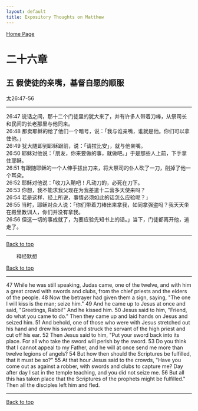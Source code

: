 ```yaml
---
layout: default
title: Expository Thoughts on Matthew
---
```

[ Home Page ]({{site.baseurl}}/index) <br>

<a name="0"></a>
# 二十六章 

## 五 假使徒的亲嘴，基督自愿的顺服

太26:47-56

***

26:47 说话之间，那十二个门徒里的犹大来了，并有许多人带着刀棒，从祭司长和民间的长老那里与他同来。<br>
26:48 那卖耶稣的给了他们一个暗号，说：「我与谁亲嘴，谁就是他。你们可以拿住他。」<br>
26:49 犹大随即到耶稣跟前，说：「请拉比安」，就与他亲嘴。<br>
26:50 耶稣对他说：「朋友，你来要做的事，就做吧。」于是那些人上前，下手拿住耶稣。<br>
26:51 有跟随耶稣的一个人伸手拔出刀来，将大祭司的仆人砍了一刀，削掉了他一个耳朵。<br>
26:52 耶稣对他说：「收刀入鞘吧！凡动刀的，必死在刀下。<br>
26:53 你想，我不能求我父现在为我差遣十二营多天使来吗？<br>
26:54 若是这样，经上所说，事情必须如此的话怎么应验呢？」<br>
26:55 当时，耶稣对众人说：「你们带着刀棒出来拿我，如同拿强盗吗？我天天坐在殿里教训人，你们并没有拿我。<br>
26:56 但这一切的事成就了，为要应验先知书上的话。」当下，门徒都离开他，逃走了。<br>

***

[Back to top](#0)

&emsp;&emsp;释经默想

[Back to top](#0)

***

47 While he was still speaking, Judas came, one of the twelve, and with him a great crowd with swords and clubs, from the chief priests and the elders of the people. 48 Now the betrayer had given them a sign, saying, "The one I will kiss is the man; seize him." 49 And he came up to Jesus at once and said, "Greetings, Rabbi!" And he kissed him. 50 Jesus said to him, "Friend, do what you came to do." Then they came up and laid hands on Jesus and seized him. 51 And behold, one of those who were with Jesus stretched out his hand and drew his sword and struck the servant of the high priest and cut off his ear. 52 Then Jesus said to him, "Put your sword back into its place. For all who take the sword will perish by the sword. 53 Do you think that I cannot appeal to my Father, and he will at once send me more than twelve legions of angels? 54 But how then should the Scriptures be fulfilled, that it must be so?" 55 At that hour Jesus said to the crowds, "Have you come out as against a robber, with swords and clubs to capture me? Day after day I sat in the temple teaching, and you did not seize me. 56 But all this has taken place that the Scriptures of the prophets might be fulfilled." Then all the disciples left him and fled.

***

[Back to top](#0)
